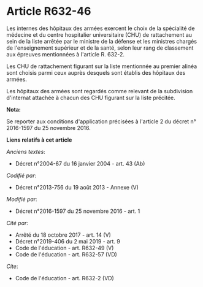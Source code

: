 # Article R632-46

Les internes des hôpitaux des armées exercent le choix de la spécialité de médecine et du centre hospitalier universitaire
(CHU) de rattachement au sein de la liste arrêtée par le ministre de la défense et les ministres chargés de l'enseignement
supérieur et de la santé, selon leur rang de classement aux épreuves mentionnées à l'article R. 632-2. 

Les CHU de rattachement figurant sur la liste mentionnée au premier alinéa sont choisis parmi ceux auprès desquels sont
établis des hôpitaux des armées. 

Les hôpitaux des armées sont regardés comme relevant de la subdivision d'internat attachée à chacun des CHU figurant sur la
liste précitée.

**Nota:**

Se reporter aux conditions d'application précisées à l'article 2 du décret n° 2016-1597 du 25 novembre 2016.

**Liens relatifs à cet article**

_Anciens textes_:

  - Décret n°2004-67 du 16 janvier 2004 - art. 43 (Ab)

_Codifié par_:

  - Décret n°2013-756 du 19 août 2013 -  Annexe (V)

_Modifié par_:

  - Décret n°2016-1597 du 25 novembre 2016 - art. 1

_Cité par_:

  - Arrêté du 18 octobre 2017 - art. 14 (V)
  - Décret n°2019-406 du 2 mai 2019 - art. 9
  - Code de l'éducation - art. R632-49 (V)
  - Code de l'éducation - art. R632-57 (VD)

_Cite_:

  - Code de l'éducation - art. R632-2 (VD)
